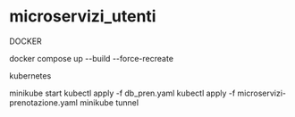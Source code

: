 # microservizi_utenti
DOCKER

docker compose up --build --force-recreate



kubernetes

minikube start
kubectl apply -f db_pren.yaml
kubectl apply -f microservizi-prenotazione.yaml
minikube tunnel
